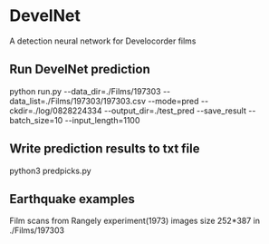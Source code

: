 # DevelNet
A detection neural network for Develocorder films

## Run DevelNet prediction
python run.py --data_dir=./Films/197303  --data_list=./Films/197303/197303.csv --mode=pred --ckdir=./log/0828224334 --output_dir=./test_pred --save_result --batch_size=10 --input_length=1100

## Write prediction results to txt file
python3 predpicks.py

## Earthquake examples
Film scans from Rangely experiment(1973)
images size 252*387
in ./Films/197303 
